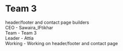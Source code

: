 # Team 3
header/footer and contact page builders
<br>
CEO - Sawaira_IFtikhar
<br>
Team - Team 3
<br>
Leader - Attia
<br>
Working - Working on header/footer and contact page